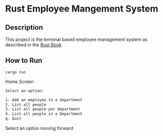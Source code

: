 # Rust Employee Mangement System

## Description

This project is the terminal based employee management system as described in the [Rust Book](https://doc.rust-lang.org/stable/book/ch08-03-hash-maps.html#summary) 

## How to Run

`cargo run`

Home Screen
```sh
Select an option:

1. Add an employee to a department
2. List all people
3. List all people per department
4. List all people in a Department
q. Quit
```

Select an option moving forward

